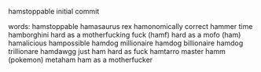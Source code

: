 hamstoppable initial commit

words:
hamstoppable
hamasaurus rex
hamonomically correct
hammer time
hamborghini
hard as a motherfucking fuck (hamf)
hard as a mofo (ham)
hamalicious
hampossible
hamdog millionaire
hamdog billionaire
hamdog trillionare
hamdawgg
just ham
hard as fuck
hamtarro 
master hamm (pokemon)
metaham
ham as a motherfucker